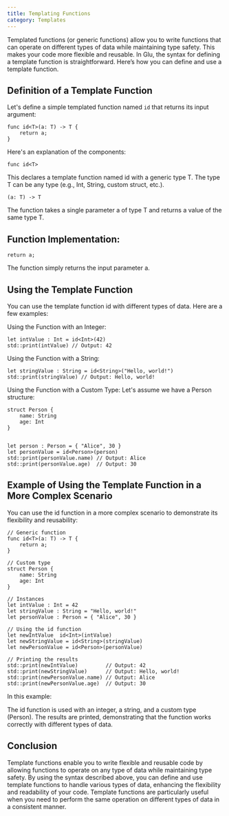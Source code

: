 ```yaml
---
title: Templating Functions
category: Templates
---
```


Templated functions (or generic functions) allow you to write functions that can operate on different types of data while maintaining type safety. This makes your code more flexible and reusable. In Glu, the syntax for defining a template function is straightforward. Here’s how you can define and use a template function.

## Definition of a Template Function

Let's define a simple templated function named `id` that returns its input argument:

```glu
func id<T>(a: T) -> T {
    return a;
}
```

Here's an explanation of the components:


```glu
func id<T>
```

This declares a template function named id with a generic type T. The type T can be any type (e.g., Int, String, custom struct, etc.).

```glu
(a: T) -> T
```

The function takes a single parameter a of type T and returns a value of the same type T.

## Function Implementation:

```glu
return a;
````

The function simply returns the input parameter a.

## Using the Template Function

You can use the template function id with different types of data. Here are a few examples:

Using the Function with an Integer:

```glu
let intValue : Int = id<Int>(42)
std::print(intValue) // Output: 42
```

Using the Function with a String:

```glu
let stringValue : String = id<String>("Hello, world!")
std::print(stringValue) // Output: Hello, world!
```

Using the Function with a Custom Type:
Let's assume we have a Person structure:

```glu
struct Person {
    name: String
    age: Int
}


let person : Person = { "Alice", 30 }
let personValue = id<Person>(person)
std::print(personValue.name) // Output: Alice
std::print(personValue.age)  // Output: 30
```

## Example of Using the Template Function in a More Complex Scenario

You can use the id function in a more complex scenario to demonstrate its flexibility and reusability:

```glu
// Generic function
func id<T>(a: T) -> T {
    return a;
}

// Custom type
struct Person {
    name: String
    age: Int
}

// Instances
let intValue : Int = 42
let stringValue : String = "Hello, world!"
let personValue : Person = { "Alice", 30 }

// Using the id function
let newIntValue  id<Int>(intValue)
let newStringValue = id<String>(stringValue)
let newPersonValue = id<Person>(personValue)

// Printing the results
std::print(newIntValue)         // Output: 42
std::print(newStringValue)      // Output: Hello, world!
std::print(newPersonValue.name) // Output: Alice
std::print(newPersonValue.age)  // Output: 30
```

In this example:

The id function is used with an integer, a string, and a custom type (Person).
The results are printed, demonstrating that the function works correctly with different types of data.

## Conclusion

Template functions enable you to write flexible and reusable code by allowing functions to operate on any type of data while maintaining type safety. By using the syntax described above, you can define and use template functions to handle various types of data, enhancing the flexibility and readability of your code. Template functions are particularly useful when you need to perform the same operation on different types of data in a consistent manner.
